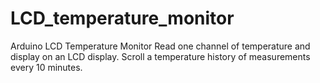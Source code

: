 # LCD_temperature_monitor
Arduino LCD Temperature Monitor
Read one channel of temperature and display on an LCD display.
Scroll a temperature history of measurements every 10 minutes.
